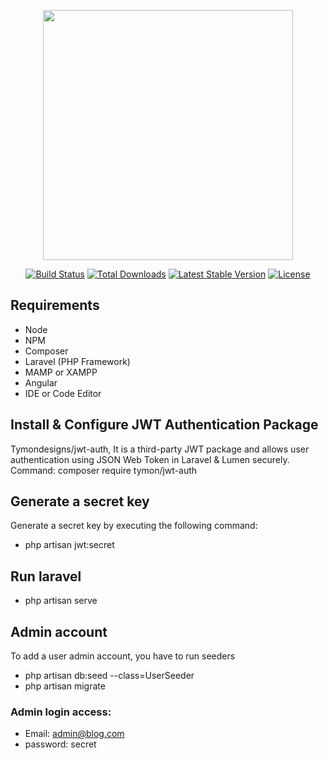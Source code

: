 <p align="center"><a href="https://laravel.com" target="_blank"><img src="https://raw.githubusercontent.com/laravel/art/master/logo-lockup/5%20SVG/2%20CMYK/1%20Full%20Color/laravel-logolockup-cmyk-red.svg" width="400"></a></p>

<p align="center">
<a href="https://travis-ci.org/laravel/framework"><img src="https://travis-ci.org/laravel/framework.svg" alt="Build Status"></a>
<a href="https://packagist.org/packages/laravel/framework"><img src="https://img.shields.io/packagist/dt/laravel/framework" alt="Total Downloads"></a>
<a href="https://packagist.org/packages/laravel/framework"><img src="https://img.shields.io/packagist/v/laravel/framework" alt="Latest Stable Version"></a>
<a href="https://packagist.org/packages/laravel/framework"><img src="https://img.shields.io/packagist/l/laravel/framework" alt="License"></a>
</p>

## Requirements

- Node
- NPM
- Composer
- Laravel (PHP Framework)
- MAMP or XAMPP
- Angular
- IDE or Code Editor

## Install & Configure JWT Authentication Package

Tymondesigns/jwt-auth, It is a third-party JWT package and allows user authentication using JSON Web Token in Laravel & Lumen securely.
Command: composer require tymon/jwt-auth

## Generate a secret key
Generate a secret key by executing the following command:
- php artisan jwt:secret

## Run laravel
- php artisan serve

## Admin account

To add a user admin account, you have to run seeders 

- php artisan db:seed --class=UserSeeder
- php artisan migrate

### Admin login access:

- Email: admin@blog.com
- password: secret


